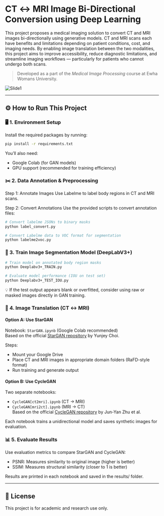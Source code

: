 # CT ↔ MRI Image Bi-Directional Conversion using Deep Learning

This project proposes a medical imaging solution to convert CT and MRI images bi-directionally using generative models. CT and MRI scans each have benefits and limitations depending on patient conditions, cost, and imaging needs. By enabling image translation between the two modalities, this project aims to improve accessibility, reduce diagnostic limitations, and streamline imaging workflows — particularly for patients who cannot undergo both scans.

> Developed as a part of the *Medical Image Processing* course at Ewha Womans University.

![Slide1](https://github.com/user-attachments/assets/c07d1af4-1b71-438a-acc8-1c9f9ae21316)

---

## ⚙️ How to Run This Project

### 🖥️ 1. Environment Setup

Install the required packages by running:

```bash
pip install -r requirements.txt
```

You’ll also need:
- Google Colab (for GAN models)
- GPU support (recommended for training efficiency)

### ✂️ 2. Data Annotation & Preprocessing
Step 1: Annotate Images
Use Labelme to label body regions in CT and MRI scans.

Step 2: Convert Annotations
Use the provided scripts to convert annotation files:

```bash
# Convert labelme JSONs to binary masks
python label_convert.py

# Convert Labelme data to VOC format for segmentation
python labelme2voc.py
```
### 🧠 3. Train Image Segmentation Model (DeepLabV3+)

```bash
# Train model on annotated body region masks
python Deeplabv3+_TRAIN.py

# Evaluate model performance (IOU on test set)
python Deeplabv3+_TEST_IOU.py
```
💡 If the test output appears blank or overfitted, consider using raw or masked images directly in GAN training.

### 🔁 4. Image Translation (CT ↔ MRI)

#### Option A: Use StarGAN
Notebook: `StarGAN.ipynb` (Google Colab recommended)  
Based on the official [StarGAN repository](https://github.com/yunjey/stargan) by Yunjey Choi.

Steps:
- Mount your Google Drive
- Place CT and MRI images in appropriate domain folders (RaFD-style format)
- Run training and generate output

#### Option B: Use CycleGAN
Two separate notebooks:
- `CycleGAN[ct2mri].ipynb` (CT → MRI)
- `CycleGAN[mri2ct].ipynb` (MRI → CT)  
Based on the official [CycleGAN repository](https://github.com/junyanz/pytorch-CycleGAN-and-pix2pix) by Jun-Yan Zhu et al.

Each notebook trains a unidirectional model and saves synthetic images for evaluation.

### 📊 5. Evaluate Results
Use evaluation metrics to compare StarGAN and CycleGAN:
- PSNR: Measures similarity to original image (higher is better)
- SSIM: Measures structural similarity (closer to 1 is better)

Results are printed in each notebook and saved in the results/ folder.

---

## 📄 License

This project is for academic and research use only.


